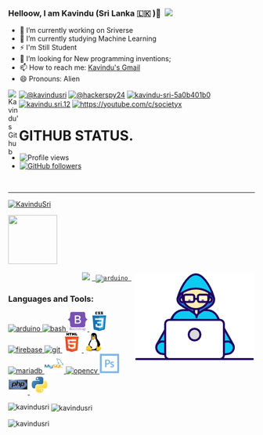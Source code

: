 ### Helloow, I am Kavindu (Sri Lanka 🇱🇰 )👋 &nbsp;<img src="https://github.com/TheDudeThatCode/TheDudeThatCode/blob/master/Assets/Earth.gif" width="24px">



- 🔭 I’m currently working on Sriverse
- 🌱 I’m currently studying Machine Learning
- ⚡️ I'm Still Student
- 🤔 I’m looking for New programming inventions;
- 📫 How to reach me: [Kavindu's Gmail](kavindusri2005@gmail.com)
- 😄 Pronouns: Alien

<div align="left">
<a href="https://github.com/KavinduSri">
  <img align="left" alt="Kavindu's Github" width="22px" src="https://cdn.jsdelivr.net/npm/simple-icons@v3/icons/github.svg" />
</a>
  <a href="https://www.hackerrank.com/kavindusri" target="blank"><img align="center" src="https://raw.githubusercontent.com/rahuldkjain/github-profile-readme-generator/master/src/images/icons/Social/hackerrank.svg" alt="@kavindusri" height="30" width="40" /></a>
<a href="https://codepen.io/hackerspy24" target="blank"><img align="center" src="https://raw.githubusercontent.com/rahuldkjain/github-profile-readme-generator/master/src/images/icons/Social/codepen.svg" alt="@hackerspy24" height="30" width="40" /></a>
<a href="https://linkedin.com/in/kavindu-sri-5a0b401b0" target="blank"><img align="center" src="https://raw.githubusercontent.com/rahuldkjain/github-profile-readme-generator/master/src/images/icons/Social/linked-in-alt.svg" alt="kavindu-sri-5a0b401b0" height="30" width="40" /></a>
<a href="https://fb.com/kavindu.sri.12" target="blank"><img align="center" src="https://raw.githubusercontent.com/rahuldkjain/github-profile-readme-generator/master/src/images/icons/Social/facebook.svg" alt="kavindu.sri.12" height="30" width="40" /></a>
<a href="/https://youtube.com/c/societyx" target="blank"><img align="center" src="https://raw.githubusercontent.com/rahuldkjain/github-profile-readme-generator/master/src/images/icons/Social/youtube.svg" alt="https://youtube.com/c/societyx" height="30" width="40" /></a>
 <br>


</div>

  
  # GITHUB STATUS.
- ![Profile views](https://gpvc.arturio.dev/KavinduSri)
- [![GitHub followers](https://img.shields.io/github/followers/KavinduSri?label=Followers)](https://github.com/KavinduSri?tab=followers)
  






</p>


<!--rule -->
<br>
<hr style="height:2px;border-width:0;color:gray;background-color:gray">

  <p align="left"> <a href="https://github-profile-trophy.vercel.app/?username=KavinduSri"><img src="https://github-profile-trophy.vercel.app/?username=KavinduSri" alt="KavinduSri" /></a> </p>

  <p align="left"> 
  <img src='https://images.credly.com/size/340x340/images/af8c6b4e-fc31-47c4-8dcb-eb7a2065dc5b/I2CS__1_.png' style="width:100px; height:100px;">
  </p>

 

<div align="right">
<img align="right" src="https://github.com/RazorKenway/RazorKenway/blob/main/Developer.gif"/>
<code><img width="10%"  src="https://www.vectorlogo.zone/logos/python/python-ar21.svg"></code>
<code><a href="https://www.arduino.cc/" target="_blank"> <img src="https://cdn.worldvectorlogo.com/logos/arduino-1.svg" alt="arduino" width="40" height="40"/> </a> <a></code>
</div>

<h3 align="left">Languages and Tools:</h3>
<p align="left"> <a href="https://www.arduino.cc/" target="_blank"> <img src="https://cdn.worldvectorlogo.com/logos/arduino-1.svg" alt="arduino" width="40" height="40"/> </a> <a href="https://www.gnu.org/software/bash/" target="_blank"> <img src="https://www.vectorlogo.zone/logos/gnu_bash/gnu_bash-icon.svg" alt="bash" width="40" height="40"/> </a> <a href="https://getbootstrap.com" target="_blank"> <img src="https://raw.githubusercontent.com/devicons/devicon/master/icons/bootstrap/bootstrap-plain-wordmark.svg" alt="bootstrap" width="40" height="40"/> </a> <a href="https://www.w3schools.com/css/" target="_blank"> <img src="https://raw.githubusercontent.com/devicons/devicon/master/icons/css3/css3-original-wordmark.svg" alt="css3" width="40" height="40"/> </a> <a href="https://firebase.google.com/" target="_blank"> <img src="https://www.vectorlogo.zone/logos/firebase/firebase-icon.svg" alt="firebase" width="40" height="40"/> </a> <a href="https://git-scm.com/" target="_blank"> <img src="https://www.vectorlogo.zone/logos/git-scm/git-scm-icon.svg" alt="git" width="40" height="40"/> </a> <a href="https://www.w3.org/html/" target="_blank"> <img src="https://raw.githubusercontent.com/devicons/devicon/master/icons/html5/html5-original-wordmark.svg" alt="html5" width="40" height="40"/> </a> <a href="https://www.linux.org/" target="_blank"> <img src="https://raw.githubusercontent.com/devicons/devicon/master/icons/linux/linux-original.svg" alt="linux" width="40" height="40"/> </a> <a href="https://mariadb.org/" target="_blank"> <img src="https://www.vectorlogo.zone/logos/mariadb/mariadb-icon.svg" alt="mariadb" width="40" height="40"/> </a> <a href="https://www.mysql.com/" target="_blank"> <img src="https://raw.githubusercontent.com/devicons/devicon/master/icons/mysql/mysql-original-wordmark.svg" alt="mysql" width="40" height="40"/> </a> <a href="https://opencv.org/" target="_blank"> <img src="https://www.vectorlogo.zone/logos/opencv/opencv-icon.svg" alt="opencv" width="40" height="40"/> </a> <a href="https://www.photoshop.com/en" target="_blank"> <img src="https://raw.githubusercontent.com/devicons/devicon/master/icons/photoshop/photoshop-line.svg" alt="photoshop" width="40" height="40"/> </a> <a href="https://www.php.net" target="_blank"> <img src="https://raw.githubusercontent.com/devicons/devicon/master/icons/php/php-original.svg" alt="php" width="40" height="40"/> </a> <a href="https://www.python.org" target="_blank"> <img src="https://raw.githubusercontent.com/devicons/devicon/master/icons/python/python-original.svg" alt="python" width="40" height="40"/> </a> </p>

 

<p><img align="left" src="https://github-readme-stats.vercel.app/api/top-langs?username=KavinduSri&show_icons=true&theme=dark&title_color=0fc3ff&text_color=00ff1e&bg_color=000000&hide_border=true&locale=en&layout=compact" alt="kavindusri" /></p>

<p>&nbsp;<img align="center" src="https://github-readme-stats.vercel.app/api?username=KavinduSri&show_icons=true&theme=dark&title_color=24deff&text_color=ff0000&hide_border=true&locale=en" alt="kavindusri" /></p>

<p><img align="center" src="https://github-readme-streak-stats.herokuapp.com/?user=KavinduSri&theme=dark" alt="kavindusri" /></p>

